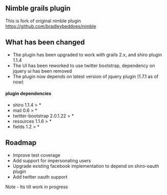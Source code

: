 Nimble grails plugin
--------------------

This is fork of original nimble plugin https://github.com/bradleybeddoes/nimble

What has been changed
---------------------
- The plugin has been upgraded to work with grails 2.x, and shiro plugin 1.1.4
- The UI has been reworked to use twitter bootstrap, dependency on jquery ui has been removed
- The plugin now depends on latest version of jquery plugin (1.7.1 as of now)

#### plugin dependencies
- shiro 1.1.4 > *
- mail 0.6 > *
- twitter-bootstrap 2.0.1.22 > *
- resources 1.1.6 > *
- fields 1.2 > *


## Roadmap
- Improve test coverage
- Add support for impersonating users
- Upgrade existing facebook implementation to depend on shiro-oauth plugin
- Add twitter oauth support


Note - Its till work in progress